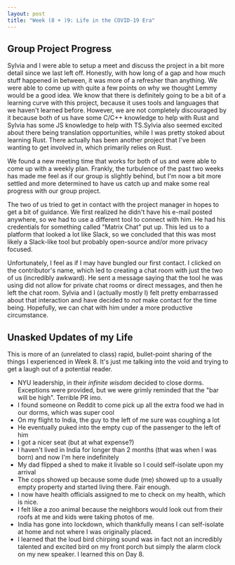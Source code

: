 ```yaml
---
layout: post
title: "Week (8 + )9: Life in the COVID-19 Era"
---
```


## Group Project Progress

Sylvia and I were able to setup a meet and discuss the project in a bit more detail since we last left off. Honestly, with how long of a gap and how much stuff happened in between, it was more of a refresher than anything. We were able to come up with quite a few points on why we thought Lemmy would be a good idea. We know that there is definitely going to be a bit of a learning curve with this project, because it uses tools and languages that we haven't learned before. However, we are not completely discouraged by it because both of us have some C/C++ knowledge to help with Rust and Sylvia has some JS knowledge to help with TS.Sylvia also seemed excited about there being translation opportunities, while I was pretty stoked about learning Rust. There actually has been another project that I've been wanting to get involved in, which primarily relies on Rust.

We found a new meeting time that works for both of us and were able to come up with a weekly plan. Frankly, the turbulence of the past two weeks has made me feel as if our group is slightly behind, but I'm now a bit more settled and more determined to have us catch up and make some real progress with our group project.

The two of us tried to get in contact with the project manager in hopes to get a bit of guidance. We first realized he didn't have his e-mail posted anywhere, so we had to use a different tool to connect with him. He had his credentials for something called "Matrix Chat" put up. This led us to a platform that looked a lot like Slack, so we concluded that this was most likely a Slack-like tool but probably open-source and/or more privacy focused.

Unfortunately, I feel as if I may have bungled our first contact. I clicked on the contributor's name, which led to creating a chat room with just the two of us (incredibly awkward). He sent a message saying that the tool he was using did not allow for private chat rooms or direct messages, and then he left the chat room. Sylvia and I (actually mostly I) felt pretty embarrassed about that interaction and have decided to *not* make contact for the time being. Hopefully, we can chat with him under a more productive circumstance.

## Unasked Updates of my Life

This is more of an (unrelated to class) rapid, bullet-point sharing of the things I experienced in Week 8. It's just me talking into the void and trying to get a laugh out of a potential reader.

* NYU leadership, in their *infinite wisdom* decided to close dorms. Exceptions were provided, but we were grimly reminded that the "bar will be high". Terrible PR imo.
* I found someone on Reddit to come pick up all the extra food we had in our dorms, which was super cool
* On my flight to India, the guy to the left of me sure was coughing a lot
* He eventually puked into the empty cup of the passenger to the left of him
* I got a nicer seat (but at what expense?)
* I haven't lived in India for longer than 2 months (that was when I was born) and now I'm here indefinitely
* My dad flipped a shed to make it livable so I could self-isolate upon my arrival
* The cops showed up because some dude (me) showed up to a usually empty property and started living there. Fair enough.
* I now have health officials assigned to me to check on my health, which is nice.
* I felt like a zoo animal because the neighbors would look out from their roofs at me and kids were taking photos of me.
* India has gone into lockdown, which thankfully means I can self-isolate at home and not where I was originally placed.
* I learned that the loud bird chirping sound was in fact not an incredibly talented and excited bird on my front porch but simply the alarm clock on my new speaker. I learned this on Day 8.
